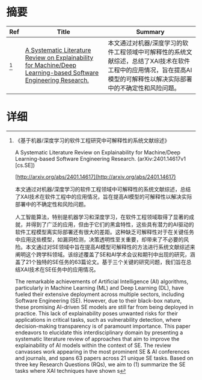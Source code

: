 # 摘要

| Ref | Title | Summary |
| --- | --- | --- |
| [^1] | [A Systematic Literature Review on Explainability for Machine/Deep Learning-based Software Engineering Research.](http://arxiv.org/abs/2401.14617) | 本文通过对机器/深度学习的软件工程领域中可解释性的系统文献综述，总结了XAI技术在软件工程中的应用情况，旨在提高AI模型的可解释性以解决实际部署中的不确定性和风险问题。 |

# 详细

[^1]: 《基于机器/深度学习的软件工程研究中可解释性的系统文献综述》

    A Systematic Literature Review on Explainability for Machine/Deep Learning-based Software Engineering Research. (arXiv:2401.14617v1 [cs.SE])

    [http://arxiv.org/abs/2401.14617](http://arxiv.org/abs/2401.14617)

    本文通过对机器/深度学习的软件工程领域中可解释性的系统文献综述，总结了XAI技术在软件工程中的应用情况，旨在提高AI模型的可解释性以解决实际部署中的不确定性和风险问题。

    

    人工智能算法，特别是机器学习和深度学习，在软件工程领域取得了显著的成就，并得到了广泛的应用，但由于它们的黑盒特性，这些具有潜力的AI驱动的软件工程模型离实际部署还有很大的差距。这种缺乏可解释性对于在关键任务中应用这些模型，如漏洞检测，决策透明性至关重要，却带来了不必要的风险。本文通过对SE领域中旨在提高AI模型可解释性的方法进行系统文献综述来阐明这个跨学科领域。该综述覆盖了SE和AI学术会议和期刊中出现的研究，涵盖了21个独特的SE任务的63篇论文。基于三个关键的研究问题，我们旨在总结XAI技术在SE任务中的应用情况。

    The remarkable achievements of Artificial Intelligence (AI) algorithms, particularly in Machine Learning (ML) and Deep Learning (DL), have fueled their extensive deployment across multiple sectors, including Software Engineering (SE). However, due to their black-box nature, these promising AI-driven SE models are still far from being deployed in practice. This lack of explainability poses unwanted risks for their applications in critical tasks, such as vulnerability detection, where decision-making transparency is of paramount importance. This paper endeavors to elucidate this interdisciplinary domain by presenting a systematic literature review of approaches that aim to improve the explainability of AI models within the context of SE. The review canvasses work appearing in the most prominent SE & AI conferences and journals, and spans 63 papers across 21 unique SE tasks. Based on three key Research Questions (RQs), we aim to (1) summarize the SE tasks where XAI techniques have shown s
    


